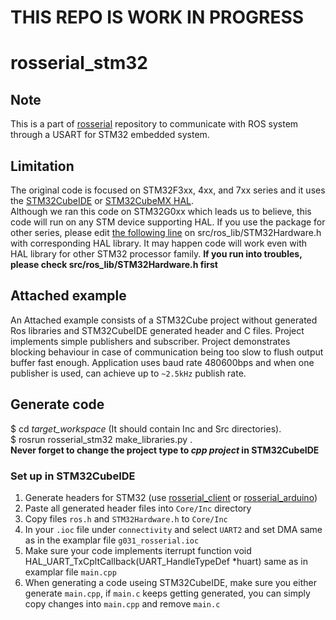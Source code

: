 # THIS REPO IS WORK IN PROGRESS
# rosserial_stm32

## Note
This is a part of [rosserial](https://github.com/ros-drivers/rosserial) repository to communicate with ROS system through a USART for STM32 embedded system.

## Limitation
The original code is focused on STM32F3xx, 4xx, and 7xx series and it uses the [STM32CubeIDE](https://www.st.com/en/development-tools/stm32cubeide.html) or [STM32CubeMX HAL](http://www.st.com/en/development-tools/stm32cubemx.html).  
Although we ran this code on STM32G0xx which leads us to believe, this code will run on any STM device supporting HAL.
If you use the package for other series, please edit [the following line](https://github.com/yoneken/rosserial_stm32/blob/master/src/ros_lib/STM32Hardware.h#L38) on src/ros_lib/STM32Hardware.h with corresponding HAL library. 
It may happen code will work even with HAL library for other STM32 processor family. 
**If you run into troubles, please check src/ros_lib/STM32Hardware.h first**

## Attached example
An Attached example consists of a STM32Cube project without generated Ros libraries and STM32CubeIDE generated header and C files. 
Project implements simple publishers and subscriber.
Project demonstrates blocking behaviour in case of communication being too slow to flush output buffer fast enough.
Application uses baud rate 480600bps and when one publisher is used, can achieve up to `~2.5kHz` publish rate.

## Generate code
$ cd _target_workspace_ (It should contain Inc and Src directories).  
$ rosrun rosserial_stm32 make_libraries.py .  
**Never forget to change the project type to _cpp project_ in STM32CubeIDE**  

### Set up in STM32CubeIDE

1. Generate headers for STM32 (use [rosserial_client](http://wiki.ros.org/rosserial_client) or [rosserial_arduino](http://wiki.ros.org/rosserial_arduino))
2. Paste all generated header files into `Core/Inc` directory
3. Copy files `ros.h` and `STM32Hardware.h` to `Core/Inc`
4. In your `.ioc` file under `connectivity` and select `UART2` and set DMA same as in the examplar file `g031_rosserial.ioc`
5. Make sure your code implements iterrupt function void HAL_UART_TxCpltCallback(UART_HandleTypeDef *huart) same as in examplar file `main.cpp`
6. When generating a code useing STM32CubeIDE, make sure you either generate `main.cpp`, if `main.c` keeps getting generated, you can simply copy changes into `main.cpp` and remove `main.c`
   
